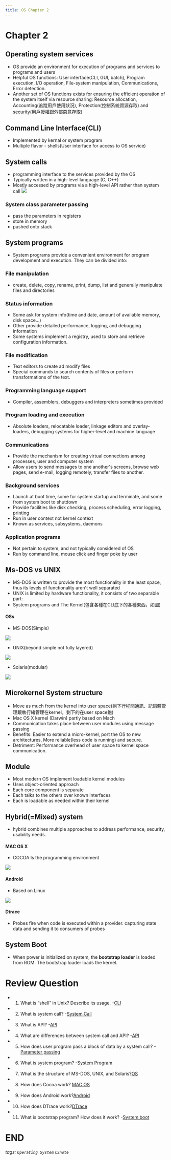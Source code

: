 ```yaml
---
title: OS Chapter 2
---
```


# Chapter 2
## Operating system services 
* OS provide an environment for execution of programs and services to programs and users
* Helpful OS functions: User interface(CLI, GUI, batch), Program execution, I/O operation, File-system manipulation, Communications, Error detection.
* Another set of OS functions exists for ensuring the efficient operation of the system itself via resource sharing: Resource allocation, Accounting(追蹤用戶使用狀況), Protection(控制系統資源存取) and security(用戶授權跟外部惡意存取)
## Command Line Interface(CLI)
* Implemented by kernal or system program 
* Multiple flavor - shells(User interface for access to OS service)
## System calls
* programming interface to the services provided by the OS
* Typically written in a high-level language (C, C++)
* Mostly accessed by programs via a high-level API rather than system call
![](https://i.imgur.com/cOm2ptA.png)
### System class parameter passing
* pass the parameters in registers
* store in memory
* pushed onto stack
## System programs
* System programs provide a convenient environment for program development and execution. They can be divided into:
### File manipulation
* create, delete, copy, rename, print, dump, list and generally manipulate files and directories
### Status information
* Some ask for system info(time and date, amount of available memory, disk space...)
* Other provide detailed performance, logging, and debugging information
* Some systems implement a registry, used to store and retrieve configuration information.
### File modification
* Text editors to create ad modify files
* Special commands to search contents of files or perform transformations of the text.
### Programming language support
* Compiler, assemblers, debuggers and interpreters sometimes provided
### Program loading and execution
* Absolute loaders, relocatable loader, linkage editors and overlay-loaders, debugging systems for higher-level and machine language 
### Communications
* Provide the mechanism for creating virtual connections among processes, user and computer system
* Allow users to send messages to one another's screens, browse web pages, send e-mail, logging remotely, transfer files to another.
### Background services
* Launch at boot time, some for system startup and terminate, and some from system boot to shutdown
* Provide facilities like disk checking, process scheduling, error logging, printing
* Run in user context not kernel context
* Known as services, subsystems, daemons
### Application programs
* Not pertain to system, and not typically considered of OS
* Run by command line, mouse click and finger poke by user
## Ms-DOS vs UNIX
* MS-DOS is written to provide the most functionality in the least space, thus its levels of functionality aren't well separated
* UNIX is limited by hardware functionality, it consists of two separable part:
* System programs and The Kernel(包含各種在CLI底下的各種東西，如圖)
#### OSs
* MS-DOS(Simple)

![](https://i.imgur.com/Giwbz4z.png)
* UNIX(beyond simple not fully layered)

![](https://i.imgur.com/FZLYbxm.png)
* Solaris(modular)

![](https://i.imgur.com/rDgcExs.png)
## Microkernel System structure
* Move as much from the kernel into user space(剩下行程間通訊、記憶體管理跟執行緒管理在kernel，剩下的在user space跑)
* Mac OS X kernel (Darwin) partly based on Mach
* Communication takes place between user modules using message passing
* Benefits: Easier to extend a micro-kernel, port the OS to new architectures, More reliable(less code is running) and secure.
* Detriment: Performance overhead of user space to kernel space communication.
## Module
* Most modern OS implement loadable kernel modules
* Uses object-oriented approach
* Each core component is separate
* Each talks to the others over known interfaces
* Each is loadable as needed within their kernel
## Hybrid(=Mixed) system
* hybrid combines multiple approaches to address performance, security, usability needs.
#### MAC OS X
* COCOA Is the programming environment

![](https://i.imgur.com/RxjfTBx.png)
#### Android
* Based on Linux

![](https://i.imgur.com/AnSu0eN.png)
#### Dtrace
* Probes fire when code is executed within a provider. capturing state data and sending it to consumers of probes


## System Boot
* When power is initialized on system, the **bootstrap loader** is loaded from ROM. The bootstrap loader loads the kernel.
# Review Question 
* 1.  What is “shell” in Unix? Describe its usage. -[CLI](#Command-Line-InterfaceCLI)
* 2.  What is system call? -[System Call](#System-calls)
* 3.  What is API? -[API](#System-calls)
* 4.  What are differences between system call and API? -[API](#System-calls)
* 5.  How does user program pass a block of data by a system call? -[Parameter passing](#System-class-parameter-passing)
* 6.  What is system program? -[System Program](#System-programs)
* 7.  What is the structure of MS-DOS, UNIX, and Solaris?[OS](#OSs)
* 8.  How does Cocoa work? [MAC OS](#MAC-OS-X)
* 9.  How does Android work?[Android](#Android)
* 10. How does DTrace work?[DTrace](#Dtrace)
* 11. What is bootstrap program? How does it work? -[System boot](#System-Boot)
# END

###### tags: `Operating System` `CSnote`